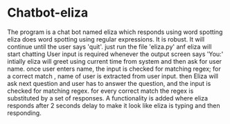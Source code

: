 # Chatbot-eliza

The program is a chat bot named eliza which responds using word spotting
eliza does word spotting using regular expressions.
It is robust.
It will continue until the user says 'quit'.
just run the file 'eliza.py' anf eliza will start chatting
User input is required whenever the output screen says 'You:'
intially eliza will greet using current time from system and then ask for user name.
once user enters name, the input is checked for matching regex; for a correct match , name of user is extracted from user input.
then Eliza will ask next question and user has to answer the question, and the input is checked for matching regex. 
for every correct match the regex is substituted by a set of responses.
A functionality is added where eliza responds after 2 seconds delay to make it look like eliza is typing and then responding.
